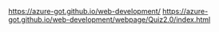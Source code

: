 <a href="https://azure-got.github.io/web-development/" target="_blank">https://azure-got.github.io/web-development/</a>
<a href="https://azure-got.github.io/web-development/webpage/Quiz2.0/index.html" target="_blank">https://azure-got.github.io/web-development/webpage/Quiz2.0/index.html</a>


